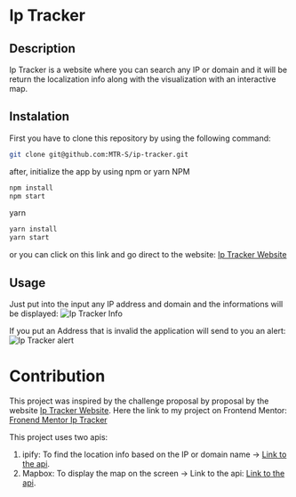 # Ip Tracker

##  Description
Ip Tracker is a website where you can search any IP or domain and it will be return
the localization info along with the visualization with an interactive map.

## Instalation
First you have to clone this repository by using the following command:
~~~bash
git clone git@github.com:MTR-S/ip-tracker.git
~~~
after, initialize the app by using npm or yarn
NPM
~~~bash
npm install
npm start
~~~
yarn
~~~bash
yarn install
yarn start
~~~

or you can click on this link and go direct to the website: [Ip Tracker Website](https://ip-tracker-gamma-ashy.vercel.app/)

## Usage
Just put into the input any IP address and domain and the informations will be displayed:
![Ip Tracker Info](https://github.com/MTR-S/ip-tracker/assets/133928872/b345f7bb-2606-408a-b453-3e4b3d9ad99c)

If you put an Address that is invalid the application will send to you an alert:
![Ip Tracker alert](https://github.com/MTR-S/ip-tracker/assets/133928872/b5761bb0-3d40-43ce-b001-e406248d639f)

# Contribution
This project was inspired by the challenge proposal by proposal by the website [Ip Tracker Website](https://www.frontendmentor.io/home ).
Here the link to my project on Frontend Mentor: [Fronend Mentor Ip Tracker](https://www.frontendmentor.io/solutions/fetching-api-with-typescript-and-react-react-components-and-hooks-uegfpNAiY-)

This project uses two apis: 
1. ipify: To find the location info based on the IP or domain name -> [Link to the api](https://geo.ipify.org/).
2. Mapbox: To display the map on the screen -> Link to the api: [Link to the api](https://www.mapbox.com/).
